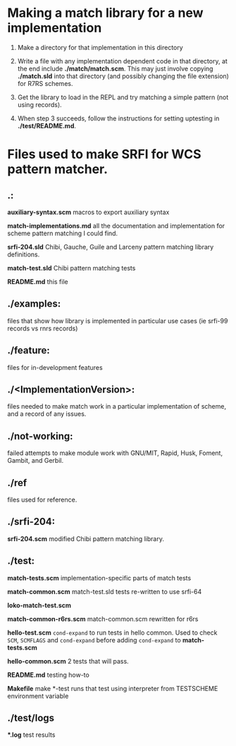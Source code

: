 # Making a match library for a new implementation

1. Make a directory for that implementation in this directory

2. Write a file with any implementation dependent code in that directory, at the end include **./match/match.scm**. This may just involve copying **./match.sld** into that directory (and possibly changing the file extension) for R7RS schemes.

3. Get the library to load in the REPL and try matching a simple pattern (not using records).

4. When step 3 succeeds, follow the instructions for setting uptesting in **./test/README.md**.

# Files used to make SRFI for WCS pattern matcher.

## .:

**auxiliary-syntax.scm** macros to export auxiliary syntax

**match-implementations.md** all the documentation and implementation
for scheme pattern matching I could find.

**srfi-204.sld** Chibi, Gauche, Guile and Larceny pattern matching library definitions.

**match-test.sld** Chibi pattern matching tests

**README.md** this file

## ./examples:
files that show how library is implemented in particular use cases (ie srfi-99 records vs rnrs records)

## ./feature:
files for in-development features

## ./&lt;ImplementationVersion&gt;:
files needed to make match work in a particular implementation of scheme, and a record of any issues.

## ./not-working:
failed attempts to make module work with GNU/MIT, Rapid, Husk, Foment, Gambit, and Gerbil.

## ./ref
files used for reference.

## ./srfi-204:

**srfi-204.scm** modified Chibi pattern matching library.


## ./test:

**match-tests.scm** implementation-specific parts of match tests

**match-common.scm** match-test.sld tests re-written to use srfi-64

**loko-match-test.scm**

**match-common-r6rs.scm** match-common.scm rewritten for r6rs

**hello-test.scm** <code>cond-expand</code> to run tests in hello common. Used to check <code>SCM</code>, <code>SCMFLAGS</code> and <code>cond-expand</code> before adding <code>cond-expand</code> to **match-tests.scm**

**hello-common.scm** 2 tests that will pass.

**README.md** testing how-to

**Makefile** make \*-test runs that test using interpreter from TESTSCHEME environment variable

## ./test/logs
**\*.log** test results


